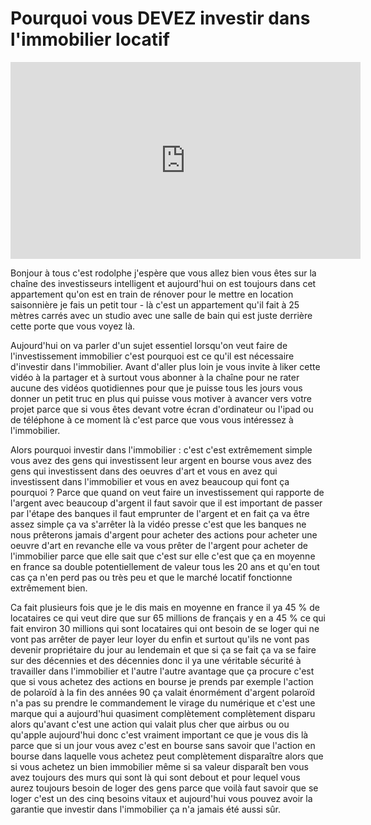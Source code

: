 # Pourquoi vous DEVEZ investir dans l'immobilier locatif

<iframe width="560" height="315" src="https://www.youtube.com/embed/xwqWR2O8R3A?rel=0" frameborder="0" allow="autoplay; encrypted-media" allowfullscreen></iframe>

Bonjour à tous c'est rodolphe j'espère que vous allez bien vous êtes sur la chaîne des investisseurs intelligent et aujourd'hui on est toujours dans cet appartement qu'on est en train de rénover pour le mettre en location saisonnière je fais un petit tour - là c'est un appartement qu'il fait à 25 mètres carrés avec un studio avec une salle de bain qui est juste derrière cette porte que vous voyez là.

Aujourd'hui on va parler d'un sujet essentiel lorsqu'on veut faire de l'investissement immobilier c'est pourquoi est ce qu'il est nécessaire d'investir dans l'immobilier. Avant d'aller plus loin je vous invite à liker cette vidéo à la partager et à surtout vous abonner à la chaîne pour ne rater aucune des vidéos quotidiennes pour que je puisse tous les jours vous donner un petit truc en plus qui puisse vous motiver à avancer vers votre projet parce que si vous êtes devant votre écran d'ordinateur ou l'ipad ou de téléphone à ce moment là c'est parce que vous vous intéressez à l'immobilier.

Alors pourquoi investir dans l'immobilier : c'est c'est extrêmement simple vous avez des gens qui investissent leur argent en bourse vous avez des gens qui investissent dans des oeuvres d'art et vous en avez qui investissent dans l'immobilier et vous en avez beaucoup qui font ça pourquoi ? Parce que quand on veut faire un investissement qui rapporte de l'argent avec beaucoup d'argent il faut savoir que il est important de passer par l'étape des banques il faut emprunter de l'argent et en fait ça va être assez simple ça va s'arrêter là la vidéo presse c'est que les banques ne nous prêterons jamais d'argent pour acheter des actions pour acheter une oeuvre d'art en revanche elle va vous prêter de l'argent pour acheter de l'immobilier parce que elle sait que c'est sur elle c'est que ça en moyenne en france sa double potentiellement de valeur tous les 20 ans et qu'en tout cas ça n'en perd pas ou très peu et que le marché locatif fonctionne extrêmement bien.

Ca fait plusieurs fois que je le dis mais en moyenne en france il ya 45 % de locataires ce qui veut dire que sur 65 millions de français y en a 45 % ce qui fait environ 30 millions qui sont locataires qui ont besoin de se loger qui ne vont pas arrêter de payer leur loyer du enfin et surtout qu'ils ne vont pas devenir propriétaire du jour au lendemain et que si ça se fait ça va se faire sur des décennies et des décennies donc il ya une véritable sécurité à travailler dans l'immobilier et l'autre l'autre avantage que ça procure c'est que si vous achetez des actions en bourse je prends par exemple l'action de polaroïd à la fin des années 90 ça valait énormément d'argent polaroïd n'a pas su prendre le commandement le virage du numérique et c'est une marque qui a aujourd'hui quasiment complètement complètement disparu alors qu'avant c'est une action qui valait plus cher que airbus ou ou qu'apple aujourd'hui donc c'est vraiment important ce que je vous dis là parce que si un jour vous avez c'est en bourse sans savoir que l'action en bourse dans laquelle vous achetez peut complètement disparaître alors que si vous achetez un bien immobilier même si sa valeur disparaît ben vous avez toujours des murs qui sont là qui sont debout et pour lequel vous aurez toujours besoin de loger des gens parce que voilà faut savoir que se loger c'est un des cinq besoins vitaux et aujourd'hui vous pouvez avoir la garantie que investir dans l'immobilier ça n'a jamais été aussi sûr.
